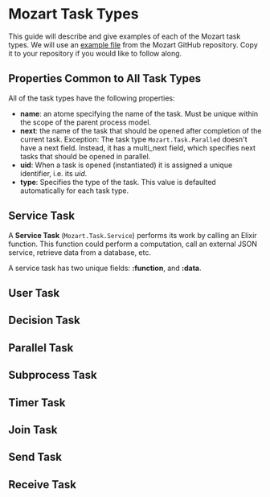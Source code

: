 # Mozart Task Types

This guide will describe and give examples of each of the Mozart task types. We will use an [example file](https://github.com/CharlesIrvineKC/mozart/blob/main/lib/mozart/examples/examples.ex) from the Mozart GitHub repository. Copy it to your repository if you would like to follow along.

## Properties Common to All Task Types

All of the task types have the following properties:
* **name**: an atome specifying the name of the task. Must be unique within the scope of the parent process model.
* **next**: the name of the task that should be opened after completion of the current task. Exception: The task type `Mozart.Task.Paralled` doesn't have a next field. Instead, it has a multi_next field, which specifies next tasks that should be opened in parallel.
* **uid**: When a task is opened (instantiated) it is assigned a unique identifier, i.e. its *uid*.
* **type**: Specifies the type of the task. This value is defaulted automatically for each task type.

## Service Task

A **Service Task** (`Mozart.Task.Service`) performs its work by calling an Elixir function. This function could perform a computation, call an external JSON service, retrieve data from a database, etc.

A service task has two unique fields: **:function**, and **:data**.

## User Task
## Decision Task
## Parallel Task
## Subprocess Task
## Timer Task
## Join Task
## Send Task
## Receive Task

